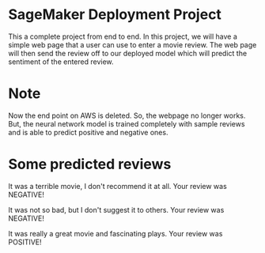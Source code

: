 # SageMaker Deployment Project

This a complete project from end to end. In this project, we will have a simple web page that a user can use to enter a movie review. The web page will then send the review off to our deployed model which will predict the sentiment of the entered review. 

# Note
Now the end point on AWS is deleted. So, the webpage no longer works. But, the neural network model is trained completely with sample reviews and is able to predict positive and negative ones.

# Some predicted reviews
It was a terrible movie, I don't recommend it at all. Your review was NEGATIVE!

It was not so bad, but I don't suggest it to others. Your review was NEGATIVE!

It was really a great movie and fascinating plays. Your review was POSITIVE!
